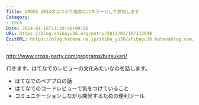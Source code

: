 ```yaml
---
Title: CROSS 2014のぶつかり稽古にパネラーとして参加します
Category:
- tech
Date: 2014-01-16T11:29:48+09:00
URL: https://blog.shibayu36.org/entry/2014/01/16/112948
EditURL: https://blog.hatena.ne.jp/shiba_yu36/shibayu36.hatenablog.com/atom/entry/12921228815716618873
---
```


http://www.cross-party.com/programs/butsukari/

行きます。はてなでのレビューの文化みたいなのを話します。

- はてなでのペアプロの話
- はてなでのコードレビューで気をつけていること
- コミュニケーションしながら開発するための便利ツール
